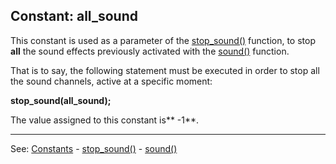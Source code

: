 Constant: **all_sound**
---------------------------------------


This constant is used as a parameter of the [stop_sound()](stop_sound().md) function,
to stop **all** the sound effects previously activated with the [sound()](sound().md) function.

That is to say, the following statement must be executed in order to stop all the sound channels, active at a specific moment:

  **stop_sound(all_sound);**

The value assigned to this constant is** -1**.

---------------------------------------
See: [Constants](constants_predefined.md) - [stop_sound()](stop_sound().md) - [sound()](sound().md)

